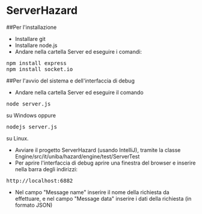 # ServerHazard
##Per l'installazione
- Installare git
- Installare node.js
- Andare nella cartella Server ed eseguire i comandi:
<pre>
npm install express
npm install socket.io
</pre>
##Per l'avvio del sistema e dell'interfaccia di debug
- Andare nella cartella Server ed eseguire il comando
<pre>node server.js</pre>
su Windows oppure
<pre>nodejs server.js</pre>
su Linux.
- Avviare il progetto ServerHazard (usando IntelliJ), tramite la classe Engine/src/it/uniba/hazard/engine/test/ServerTest
- Per aprire l'interfaccia di debug aprire una finestra del browser e inserire nella barra degli indirizzi:
<pre>http://localhost:6882</pre>
- Nel campo "Message name" inserire il nome della richiesta da effettuare, e nel campo "Message data" inserire i dati della richiesta (in formato JSON)

